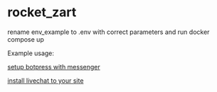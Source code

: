 # rocket_zart
rename env_example to .env with correct parameters and run docker compose up

Example usage:

[setup botpress with messenger](https://botpress.com/docs/messaging-channels/direct-integrations/facebook-messenger)

[install livechat to your site](https://docs.rocket.chat/guides/omnichannel/livechat-widget-installation)
